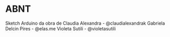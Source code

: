 # ABNT
 Sketch Arduino da obra de Claudia Alexandra - @claudialexandrak Gabriela Delcin Pires - @elas.me Violeta Sutili - @violetasutili
